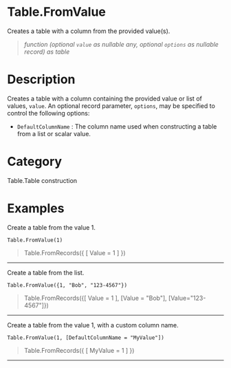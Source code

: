 # Table.FromValue
Creates a table with a column from the provided value(s).
> _function (optional <code>value</code> as nullable any, optional <code>options</code> as nullable record) as table_

# Description 
Creates a table with a column containing the provided value or list of values, <code>value</code>. An optional record parameter, <code>options</code>, may be specified to control the following options:
    <ul>
    <li> <code>DefaultColumnName</code> : The column name used when constructing a table from a list or scalar value.</li>
    </ul>
# Category 
Table.Table construction
# Examples 
Create a table from the value 1.
```
Table.FromValue(1)
```
> Table.FromRecords({ [ Value = 1 ] })
***
Create a table from the list.
```
Table.FromValue({1, "Bob", "123-4567"})
```
> Table.FromRecords({[ Value = 1 ], [Value = "Bob"], [Value="123-4567"]})
***
Create a table from the value 1, with a custom column name.
```
Table.FromValue(1, [DefaultColumnName = "MyValue"])
```
> Table.FromRecords({ [ MyValue = 1 ] })
***
